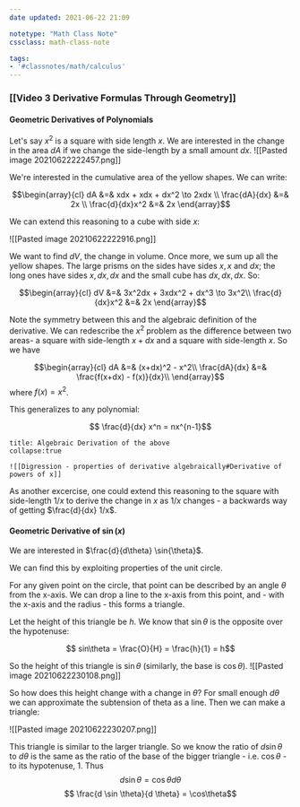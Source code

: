 ```yaml
---
date updated: 2021-06-22 21:09

notetype: "Math Class Note"
cssclass: math-class-note

tags: 
- '#classnotes/math/calculus'
---
```


### [[Video 3 Derivative Formulas Through Geometry]]


#### Geometric Derivatives of Polynomials

Let's say $x^2$ is a square with side length $x$. We are interested in the change in the area $dA$ if we change the side-length by a small amount $dx$. 
![[Pasted image 20210622222457.png]]

We're interested in the cumulative area of the yellow shapes. We can write:

$$\begin{array}{cl}
dA &=& xdx + xdx + dx^2 \to 2xdx \\
\frac{dA}{dx} &=& 2x \\
\frac{d}{dx}x^2 &=& 2x
\end{array}$$

We can extend this reasoning to a cube with side $x$: 

![[Pasted image 20210622222916.png]]

We want to find $dV$, the change in volume. Once more, we sum up all the yellow shapes. The large prisms on the sides have sides $x, x$ and $dx$; the long ones have sides $x, dx, dx$ and the small cube has $dx, dx, dx$. So:

$$\begin{array}{cl}
dV &=& 3x^2dx + 3xdx^2 + dx^3 \to 3x^2\\
\frac{d}{dx}x^2 &=& 2x
\end{array}$$

Note the symmetry between this and the algebraic definition of the derivative.  We can redescribe the $x^2$ problem as the difference between two areas- a square with side-length $x + dx$ and a square with side-length $x$.  So we have 

$$\begin{array}{cl}
dA &=& (x+dx)^2 - x^2\\
\frac{dA}{dx} &=& \frac{f(x+dx) - f(x)}{dx}\\
\end{array}$$
where $f(x)= x^2$. 

This generalizes to any polynomial:

$$ \frac{d}{dx} x^n = nx^{n-1}$$

```ad-info
title: Algebraic Derivation of the above
collapse:true

![[Digression - properties of derivative algebraically#Derivative of powers of x]]

```

As another excercise, one could extend this reasoning to the square with side-length $1/x$ to derive the change in $x$ as $1/x$ changes - a backwards way of getting $\frac{d}{dx} 1/x$.

#### Geometric Derivative of $\sin(x)$

We are interested in $\frac{d}{d\theta} \sin{\theta}$. 

We can find this by exploiting properties of the unit circle. 

For any given point on the circle, that point can be described by an angle $\theta$ from the x-axis. We can drop a line to the x-axis from this point, and - with the x-axis and the radius - this forms a triangle.


Let the height of this triangle be $h$. We know that $\sin \theta$ is the opposite over the hypotenuse:

$$ sin\theta = \frac{O}{H} = \frac{h}{1} = h$$

So the height of this triangle is $\sin \theta$ (similarly, the base is $\cos \theta$). 
![[Pasted image 20210622230108.png]]

So how does this height change with a change in $\theta$? For small enough $d\theta$ we can approximate the subtension of theta as a line. Then we can make a triangle:

![[Pasted image 20210622230207.png]]

This triangle is similar to the larger triangle. So we know the ratio of $d \sin \theta$ to $d\theta$ is the same as the ratio of the base of the bigger triangle - i.e. $\cos \theta$ - to its hypotenuse, $1$. Thus
$$ d \sin \theta = \cos \theta d \theta$$
$$ \frac{d \sin \theta}{d \theta} = \cos\theta$$